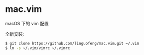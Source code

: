 # mac.vim

macOS 下的 vim 配置

全新安装:

```bash
$ git clone https://github.com/linguofeng/mac.vim.git ~/.vim
$ ln -s ~/.vim/vimrc ~/.vimrc
```
